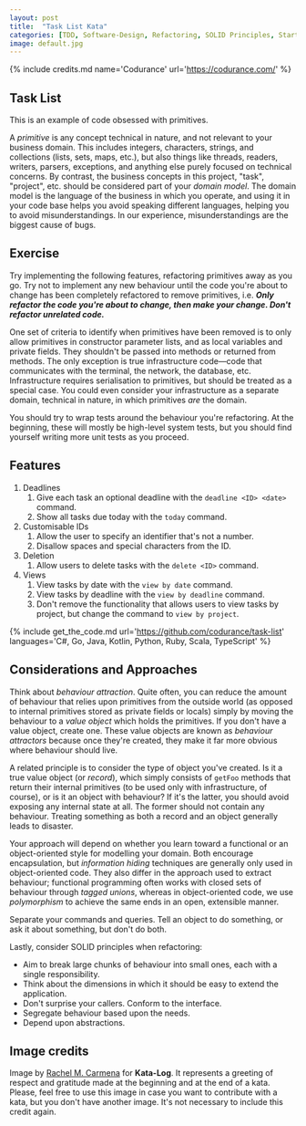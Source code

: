 ```yaml
---
layout: post
title:  "Task List Kata"
categories: [TDD, Software-Design, Refactoring, SOLID Principles, Starter]
image: default.jpg
---
```


{% include credits.md name='Codurance' url='https://codurance.com/' %}


## Task List

This is an example of code obsessed with primitives.

A *primitive* is any concept technical in nature, and not relevant to
your business domain. This includes integers, characters, strings, and
collections (lists, sets, maps, etc.), but also things like threads,
readers, writers, parsers, exceptions, and anything else purely
focused on technical concerns. By contrast, the business concepts 
in this project, "task", "project", etc. should be considered part of 
your *domain model*. The domain model is the language of the business 
in which you operate, and using it in your code base helps you avoid 
speaking different languages, helping you to avoid misunderstandings. 
In our experience, misunderstandings are the biggest cause of bugs.

## Exercise

Try implementing the following features, refactoring primitives away as 
you go. Try not to implement any new behaviour until the code you're 
about to change has been completely refactored to remove primitives, 
i.e. **_Only refactor the code you're about to change, then make your 
change. Don't refactor unrelated code._**

One set of criteria to identify when primitives have been removed is to 
only allow primitives in constructor parameter lists, and as local 
variables and private fields. They shouldn't be passed into methods or 
returned from methods. The only exception is true infrastructure 
code—code that communicates with the terminal, the network, the 
database, etc. Infrastructure requires serialisation to primitives, but 
should be treated as a special case. You could even consider your 
infrastructure as a separate domain, technical in nature, in which 
primitives *are* the domain.

You should try to wrap tests around the behaviour you're refactoring. 
At the beginning, these will mostly be high-level system tests, but you 
should find yourself writing more unit tests as you proceed.

## Features

1. Deadlines
    1. Give each task an optional deadline with the `deadline <ID> <date>` command.
    2. Show all tasks due today with the `today` command.
2. Customisable IDs
    1. Allow the user to specify an identifier that's not a number.
    2. Disallow spaces and special characters from the ID.
3. Deletion
    1. Allow users to delete tasks with the `delete <ID>` command.
4. Views
    1. View tasks by date with the `view by date` command.
    2. View tasks by deadline with the `view by deadline` command.
    3. Don't remove the functionality that allows users to view tasks by project, but change the command to `view by project`.


{%
    include get_the_code.md 
    url='https://github.com/codurance/task-list' 
    languages='C#, Go, Java, Kotlin, Python, Ruby, Scala, TypeScript'
%}



## Considerations and Approaches

Think about *behaviour attraction*. Quite often, you can reduce the 
amount of behaviour that relies upon primitives from the outside world 
(as opposed to internal primitives stored as private fields or locals) 
simply by moving the behaviour to a *value object* which holds the 
primitives. If you don't have a value object, create one. These value 
objects are known as *behaviour attractors* because once they're 
created, they make it far more obvious where behaviour should live.

A related principle is to consider the type of object you've created. Is 
it a true value object (or *record*), which simply consists of `getFoo` 
methods that return their internal primitives (to be used only with 
infrastructure, of course), or is it an object with behaviour? If it's 
the latter, you should avoid exposing any internal state at all. The 
former should not contain any behaviour. Treating something as both a 
record and an object generally leads to disaster.

Your approach will depend on whether you learn toward a functional or an 
object-oriented style for modelling your domain. Both encourage 
encapsulation, but *information hiding* techniques are generally only 
used in object-oriented code. They also differ in the approach used to 
extract behaviour; functional programming often works with closed sets 
of behaviour through *tagged unions*, whereas in object-oriented code, 
we use *polymorphism* to achieve the same ends in an open, extensible 
manner.

Separate your commands and queries. Tell an object to do something, or 
ask it about something, but don't do both.

Lastly, consider SOLID principles when refactoring:

  * Aim to break large chunks of behaviour into small ones, each with a single responsibility.
  * Think about the dimensions in which it should be easy to extend the application.
  * Don't surprise your callers. Conform to the interface.
  * Segregate behaviour based upon the needs.
  * Depend upon abstractions.

## Image credits
Image by [Rachel M. Carmena](https://github.com/rachelcarmena) for **Kata-Log**. It represents a greeting of respect and gratitude made at the beginning and at the end of a kata. Please, feel free to use this image in case you want to contribute with a kata, but you don't have another image. It's not necessary to include this credit again.


